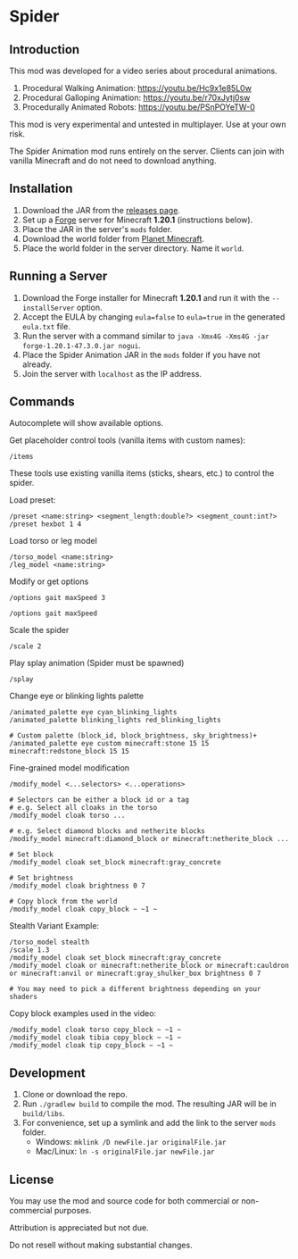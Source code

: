 # Spider
## Introduction
This mod was developed for a video series about procedural animations.
1. Procedural Walking Animation: https://youtu.be/Hc9x1e85L0w
2. Procedural Galloping Animation: https://youtu.be/r70xJytj0sw
3. Procedurally Animated Robots: https://youtu.be/PSnPOYeTW-0


This mod is very experimental and untested in multiplayer. Use at your own risk.

The Spider Animation mod runs entirely on the server. Clients can join with vanilla Minecraft and do not need to download anything.



## Installation
1. Download the JAR from the [releases page](https://github.com/TheCymaera/minecraft-spider/releases/).
2. Set up a [Forge](https://files.minecraftforge.net/) server for Minecraft **1.20.1** (instructions below).
3. Place the JAR in the server's `mods` folder.
4. Download the world folder from [Planet Minecraft](https://www.planetminecraft.com/project/spider-garden/).
5. Place the world folder in the server directory. Name it `world`.

## Running a Server
1. Download the Forge installer for Minecraft **1.20.1** and run it with the `--installServer` option.
2. Accept the EULA by changing `eula=false` to `eula=true` in the generated `eula.txt` file.
3. Run the server with a command similar to `java -Xmx4G -Xms4G -jar forge-1.20.1-47.3.0.jar nogui`.
4. Place the Spider Animation JAR in the `mods` folder if you have not already.
5. Join the server with `localhost` as the IP address.


## Commands
Autocomplete will show available options.

Get placeholder control tools (vanilla items with custom names):
```
/items
```
These tools use existing vanilla items (sticks, shears, etc.) to control the spider.

Load preset:
```
/preset <name:string> <segment_length:double?> <segment_count:int?>
/preset hexbot 1 4
```

Load torso or leg model
```
/torso_model <name:string>
/leg_model <name:string>
```

Modify or get options
```
/options gait maxSpeed 3

/options gait maxSpeed
```

Scale the spider
```
/scale 2
```

Play splay animation (Spider must be spawned)
```
/splay
```

Change eye or blinking lights palette
```
/animated_palette eye cyan_blinking_lights
/animated_palette blinking_lights red_blinking_lights

# Custom palette (block_id, block_brightness, sky_brightness)+
/animated_palette eye custom minecraft:stone 15 15 minecraft:redstone_block 15 15
```

Fine-grained model modification
```
/modify_model <...selectors> <...operations>

# Selectors can be either a block id or a tag
# e.g. Select all cloaks in the torso
/modify_model cloak torso ...

# e.g. Select diamond blocks and netherite blocks
/modify_model minecraft:diamond_block or minecraft:netherite_block ...

# Set block
/modify_model cloak set_block minecraft:gray_concrete

# Set brightness
/modify_model cloak brightness 0 7

# Copy block from the world
/modify_model cloak copy_block ~ ~1 ~
```

Stealth Variant Example:
```
/torso_model stealth
/scale 1.3
/modify_model cloak set_block minecraft:gray_concrete
/modify_model cloak or minecraft:netherite_block or minecraft:cauldron or minecraft:anvil or minecraft:gray_shulker_box brightness 0 7

# You may need to pick a different brightness depending on your shaders
```

Copy block examples used in the video:
```
/modify_model cloak torso copy_block ~ ~1 ~
/modify_model cloak tibia copy_block ~ ~1 ~
/modify_model cloak tip copy_block ~ ~1 ~
```

## Development
1. Clone or download the repo.
2. Run `./gradlew build` to compile the mod. The resulting JAR will be in `build/libs`.
3. For convenience, set up a symlink and add the link to the server `mods` folder.
   - Windows: `mklink /D newFile.jar originalFile.jar`
   - Mac/Linux: `ln -s originalFile.jar newFile.jar`

## License
You may use the mod and source code for both commercial or non-commercial purposes.

Attribution is appreciated but not due.

Do not resell without making substantial changes.
